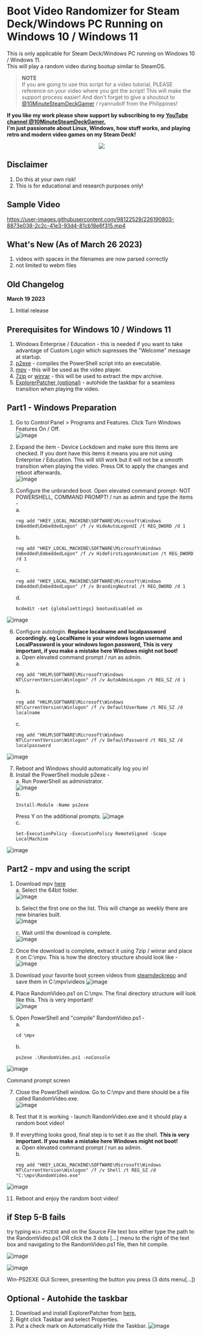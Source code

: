 # Boot Video Randomizer for Steam Deck/Windows PC Running on Windows 10 / Windows 11

This is only applicable for Steam Deck/Windows PC running on Windows 10 / Windows 11. \
This will play a random video during bootup similar to SteamOS.

> **NOTE**\
> If you are going to use this script for a video tutorial, PLEASE reference on your video where you got the script! This will make the support process easier!
> And don't forget to give a shoutout to [@10MinuteSteamDeckGamer](https://www.youtube.com/@10MinuteSteamDeckGamer/) / ryanrudolf from the Philippines!
>

<b> If you like my work please show support by subscribing to my [YouTube channel @10MinuteSteamDeckGamer.](https://www.youtube.com/@10MinuteSteamDeckGamer/) </b> <br>
<b> I'm just passionate about Linux, Windows, how stuff works, and playing retro and modern video games on my Steam Deck! </b>
<p align="center">
<a href="https://www.youtube.com/@10MinuteSteamDeckGamer/"> <img src="https://github.com/ryanrudolfoba/SteamDeck-Clover-dualboot/blob/main/10minute.png"/> </a>
</p>

## Disclaimer
1. Do this at your own risk!
2. This is for educational and research purposes only!

## Sample Video
https://user-images.githubusercontent.com/98122529/226190803-8873e038-2c2c-41e3-93d4-81cb18e6f315.mp4

## What's New (As of March 26 2023)
1. videos with spaces in the filenames are now parsed correctly
2. not limited to webm files

## Old Changelog
**March 19 2023**
1. Initial release


## Prerequisites for Windows 10 / Windows 11
1. Windows Enterprise / Education - this is needed if you want to take advantage of Custom Login which supresses the "Welcome" message at startup.
2. [p2exe](https://www.powershellgallery.com/packages/ps2exe/1.0.12) - compiles the PowerShell script into an executable.
3. [mpv](https://mpv.io/) - this will be used as the video player.
4. [7zip](https://www.7-zip.org/) or [winrar](https://www.win-rar.com/) - this will be used to extract the mpv archive.
5. [ExplorerPatcher (optional)](https://github.com/valinet/ExplorerPatcher) - autohide the taskbar for a seamless transition when playing the video.

## Part1 - Windows Preparation
1. Go to Control Panel > Programs and Features. Click Turn Windows Features On / Off.\
![image](https://user-images.githubusercontent.com/98122529/226112139-bd660191-1c53-44c4-b6fb-cbae8301c75c.png)

2. Expand the item - Device Lockdown and make sure this items are checked. If you dont have this items it means you are not using Enterprise / Education. This will still work but it will not be a smooth transition when playing the video. Press OK to apply the changes and reboot afterwards.\
![image](https://user-images.githubusercontent.com/98122529/226112214-7809f4d7-fadb-40cc-a355-b5e285165097.png)

4. Configure the unbranded boot. Open elevated command prompt- NOT POWERSHELL, COMMAND PROMPT! / run as admin and type the items -\
   a.
   ```
   reg add "HKEY_LOCAL_MACHINE\SOFTWARE\Microsoft\Windows Embedded\EmbeddedLogon" /f /v HideAutoLogonUI /t REG_DWORD /d 1
    ```
   b.
     ```
    reg add "HKEY_LOCAL_MACHINE\SOFTWARE\Microsoft\Windows Embedded\EmbeddedLogon" /f /v HideFirstLogonAnimation /t REG_DWORD /d 1
     ```
   c.
   ```
   reg add "HKEY_LOCAL_MACHINE\SOFTWARE\Microsoft\Windows Embedded\EmbeddedLogon" /f /v BrandingNeutral /t REG_DWORD /d 1
   ```
   d.
   ```
   bcdedit -set {globalsettings} bootuxdisabled on
    ```
![image](https://user-images.githubusercontent.com/98122529/226112763-8a079244-a110-4502-862f-fdc5c787b80b.png)

   
6. Configure autologin. **Replace localname and localpassword accordingly. eg LocalName is your windows logon username and LocalPassword is your windows logon password, This is very important, if you make a mistake here Windows might not boot!** \
   a. Open elevated command prompt / run as admin.\
   a.
   ```
   reg add "HKLM\SOFTWARE\Microsoft\Windows NT\CurrentVersion\Winlogon" /f /v AutoAdminLogon /t REG_SZ /d 1
   
    ```
   b.
    ```
    reg add "HKLM\SOFTWARE\Microsoft\Windows NT\CurrentVersion\Winlogon" /f /v DefaultUserName /t REG_SZ /d localname
     ```
    
   c.
    ```
    reg add "HKLM\SOFTWARE\Microsoft\Windows NT\CurrentVersion\Winlogon" /f /v DefaultPassword /t REG_SZ /d localpassword
   ```
![image](https://user-images.githubusercontent.com/98122529/226112692-6be851dc-78dd-4400-89b2-18d5267073f4.png)

7. Reboot and Windows should automatically log you in!
8. Install the PowerShell module p2exe -\
   a. Run PowerShell as administrator.\
![image](https://user-images.githubusercontent.com/98122529/226184315-5ddefda1-b93b-4deb-ac0a-3d49f0c8833d.png)\
   b.
    ```
   Install-Module -Name ps2exe
    ```
     Press Y on the additional prompts.
![image](https://user-images.githubusercontent.com/98122529/226187699-71bbba2b-740e-4967-92cc-56351de5c648.png)\
   c.
   ```
   Set-ExecutionPolicy -ExecutionPolicy RemoteSigned -Scope LocalMachine
   ``` 
![image](https://user-images.githubusercontent.com/98122529/226187992-6bcc4459-b445-461a-9ad3-e882336de71b.png)
   

## Part2 - mpv and using the script
1. Download mpv [here](https://sourceforge.net/projects/mpv-player-windows/files/)\
   a. Select the 64bit folder.\
   ![image](https://user-images.githubusercontent.com/98122529/226110260-fc01dda4-332e-4f82-bcdd-652cedc3f161.png)

   b. Select the first one on the list. This will change as weekly there are new binaries built.\
   ![image](https://user-images.githubusercontent.com/98122529/226110307-7ee336f8-9bcf-4854-9520-3449e2cd5d6a.png)

   c. Wait until the download is complete.\
   ![image](https://user-images.githubusercontent.com/98122529/226110358-c7638e17-08e3-4c2e-9dfd-7ff18d7b9be2.png)

2. Once the download is complete, extract it using 7zip / winrar and place it on C:\mpv. This is how the directory structure should look like -\
![image](https://user-images.githubusercontent.com/98122529/226110572-c5f223d1-d028-4949-98ac-8ba8cfbccce4.png)

3. Download your favorite boot screen videos from [steamdeckrepo](https://steamdeckrepo.com/) and save them in C:\mpv\videos
![image](https://user-images.githubusercontent.com/98122529/226110757-b83c7778-c12c-487b-880c-0b8cbe244519.png)

4. Place RandomVideo.ps1 on C:\mpv. The final directory structure will look like this. This is very important!\
![image](https://user-images.githubusercontent.com/98122529/226188657-63c5202c-399d-4db8-843d-a94b74562cd3.png)

5. Open PowerShell and "compile" RandomVideo.ps1 -\
   a.
   ```
   cd \mpv
   ``` 
   b.
   ```
   ps2exe .\RandomVideo.ps1 -noConsole
   ``` 
   
![image](https://user-images.githubusercontent.com/98122529/226188765-9f9fc12c-59ee-4bbe-9759-aa47a181a661.png)

Command prompt screen





7. Close the PowerShell window. Go to C:\mpv and there should be a file called RandomVideo.exe.\
![image](https://user-images.githubusercontent.com/98122529/226188912-a9cd6066-0b7d-4cfb-8a8a-b1c075d0f3eb.png)

8. Test that it is working - launch RandomVideo.exe and it should play a random boot video!

9. If everything looks good, final step is to set it as the shell. **This is very important. If you make a mistake here Windows might not boot!** \
   a. Open elevated command prompt / run as admin.\
   b.
   ```
   reg add "HKEY_LOCAL_MACHINE\SOFTWARE\Microsoft\Windows NT\CurrentVersion\Winlogon" /f /v Shell /t REG_SZ /d "C:\mpv\RandomVideo.exe"
   ```
![image](https://user-images.githubusercontent.com/98122529/226189460-b5a09829-f009-44d8-b61f-a8cd00adc6dd.png)

11. Reboot and enjoy the random boot video!


## if Step 5-B fails

try typing ```Win-PS2EXE``` and on the Source File text box either type the path to the RandomVideo.ps1 OR click the 3 dots \[...] menu to the right of the text box and navigating to the RandomVideo.ps1 file,  then hit compile.

![image](https://i.imgur.com/cGr9SFW.png)


![image](https://i.imgur.com/HU3Xb63.png)

Win-PS2EXE GUI Screen, presenting the button you press (3 dots menu\[...])


## Optional - Autohide the taskbar
1. Download and install ExplorerPatcher from [here.](https://github.com/valinet/ExplorerPatcher/releases)
2. Right click Taskbar and select Properties.
3. Put a check mark on Automatically Hide the Taskbar.
![image](https://user-images.githubusercontent.com/98122529/200134999-fe166b1d-b3d7-4256-a36a-45dea032596a.png)

